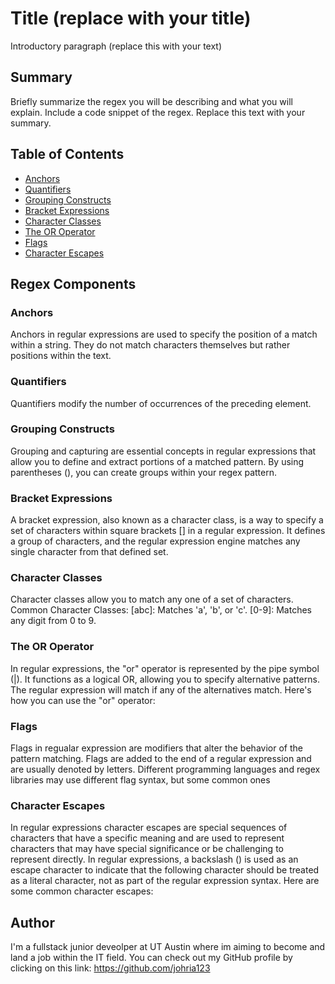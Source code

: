 # Title (replace with your title)

Introductory paragraph (replace this with your text)

## Summary

Briefly summarize the regex you will be describing and what you will explain. Include a code snippet of the regex. Replace this text with your summary.

## Table of Contents

- [Anchors](#anchors)
- [Quantifiers](#quantifiers)
- [Grouping Constructs](#grouping-constructs)
- [Bracket Expressions](#bracket-expressions)
- [Character Classes](#character-classes)
- [The OR Operator](#the-or-operator)
- [Flags](#flags)
- [Character Escapes](#character-escapes)

## Regex Components

### Anchors
Anchors in regular expressions are used to specify the position of a match within a string. They do not match characters themselves but rather positions within the text.
### Quantifiers
Quantifiers modify the number of occurrences of the preceding element.
### Grouping Constructs
Grouping and capturing are essential concepts in regular expressions that allow you to define and extract
portions of a matched pattern. By using parentheses (), you can create groups within your regex pattern.
### Bracket Expressions
A bracket expression, also known as a character class, is a way to specify a set of characters within
square brackets [] in a regular expression. It defines a group of characters, and the regular
expression engine matches any single character from that defined set.
### Character Classes
Character classes allow you to match any one of a set of characters.
Common Character Classes:
[abc]: Matches 'a', 'b', or 'c'.
[0-9]: Matches any digit from 0 to 9.
[^A-Za-z]: Matches any character that is not an uppercase or lowercase letter.</p>
### The OR Operator
In regular expressions, the "or" operator is represented by the pipe symbol (|). It functions as a
logical OR, allowing you to specify alternative patterns. The regular expression will match if any
of the alternatives match. Here's how you can use the "or" operator:</p>
### Flags
Flags in regualar expression are modifiers that alter the behavior of the pattern matching. Flags
are added to the end of a regular expression and are usually denoted by letters. Different
programming languages and regex libraries may use different flag syntax, but some common ones

### Character Escapes
In regular expressions character escapes are special sequences of characters that have a specific meaning and are used to represent characters that may have special significance or be challenging to represent directly. In regular expressions, a backslash () is used as an escape character to indicate that the following character should be treated as a literal character, not as part of the regular expression syntax. Here are some common character escapes:


## Author
I'm a fullstack junior deveolper at UT Austin where im aiming to become and land a job within the IT field. You can check out my GitHub profile by clicking on this link: https://github.com/johria123

